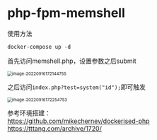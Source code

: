 # php-fpm-memshell

使用方法

```
docker-compose up -d
```

首先访问memshell.php，设置参数之后submit

<img src="https://cosmoslin.oss-cn-chengdu.aliyuncs.com/img2/image-20220916172144755.png" alt="image-20220916172144755" style="zoom:67%;" />

之后访问`index.php?test=system("id");`即可触发

<img src="https://cosmoslin.oss-cn-chengdu.aliyuncs.com/img2/image-20220916172254753.png" alt="image-20220916172254753" style="zoom:67%;" />

参考环境搭建：  
https://github.com/mikechernev/dockerised-php  
https://tttang.com/archive/1720/
